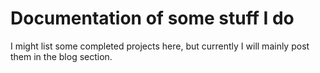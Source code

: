 # Documentation of some stuff I do




I might list some completed projects here, but currently I will mainly post them in the blog section.

